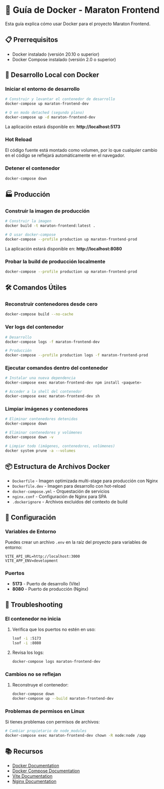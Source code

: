 # 🐳 Guía de Docker - Maraton Frontend

Esta guía explica cómo usar Docker para el proyecto Maraton Frontend.

## 📋 Prerrequisitos

- Docker instalado (versión 20.10 o superior)
- Docker Compose instalado (versión 2.0 o superior)

## 🚀 Desarrollo Local con Docker

### Iniciar el entorno de desarrollo

```bash
# Construir y levantar el contenedor de desarrollo
docker-compose up maraton-frontend-dev

# O en modo detached (segundo plano)
docker-compose up -d maraton-frontend-dev
```

La aplicación estará disponible en: **http://localhost:5173**

### Hot Reload

El código fuente está montado como volumen, por lo que cualquier cambio en el código se reflejará automáticamente en el navegador.

### Detener el contenedor

```bash
docker-compose down
```

## 🏭 Producción

### Construir la imagen de producción

```bash
# Construir la imagen
docker build -t maraton-frontend:latest .

# O usar docker-compose
docker-compose --profile production up maraton-frontend-prod
```

La aplicación estará disponible en: **http://localhost:8080**

### Probar la build de producción localmente

```bash
docker-compose --profile production up maraton-frontend-prod
```

## 🛠️ Comandos Útiles

### Reconstruir contenedores desde cero

```bash
docker-compose build --no-cache
```

### Ver logs del contenedor

```bash
# Desarrollo
docker-compose logs -f maraton-frontend-dev

# Producción
docker-compose --profile production logs -f maraton-frontend-prod
```

### Ejecutar comandos dentro del contenedor

```bash
# Instalar una nueva dependencia
docker-compose exec maraton-frontend-dev npm install <paquete>

# Acceder a la shell del contenedor
docker-compose exec maraton-frontend-dev sh
```

### Limpiar imágenes y contenedores

```bash
# Eliminar contenedores detenidos
docker-compose down

# Eliminar contenedores y volúmenes
docker-compose down -v

# Limpiar todo (imágenes, contenedores, volúmenes)
docker system prune -a --volumes
```

## 📦 Estructura de Archivos Docker

- `Dockerfile` - Imagen optimizada multi-stage para producción con Nginx
- `Dockerfile.dev` - Imagen para desarrollo con hot-reload
- `docker-compose.yml` - Orquestación de servicios
- `nginx.conf` - Configuración de Nginx para SPA
- `.dockerignore` - Archivos excluidos del contexto de build

## 🔧 Configuración

### Variables de Entorno

Puedes crear un archivo `.env` en la raíz del proyecto para variables de entorno:

```env
VITE_API_URL=http://localhost:3000
VITE_APP_ENV=development
```

### Puertos

- **5173** - Puerto de desarrollo (Vite)
- **8080** - Puerto de producción (Nginx)

## 🐛 Troubleshooting

### El contenedor no inicia

1. Verifica que los puertos no estén en uso:
   ```bash
   lsof -i :5173
   lsof -i :8080
   ```

2. Revisa los logs:
   ```bash
   docker-compose logs maraton-frontend-dev
   ```

### Cambios no se reflejan

1. Reconstruye el contenedor:
   ```bash
   docker-compose down
   docker-compose up --build maraton-frontend-dev
   ```

### Problemas de permisos en Linux

Si tienes problemas con permisos de archivos:

```bash
# Cambiar propietario de node_modules
docker-compose exec maraton-frontend-dev chown -R node:node /app
```

## 📚 Recursos

- [Docker Documentation](https://docs.docker.com/)
- [Docker Compose Documentation](https://docs.docker.com/compose/)
- [Vite Documentation](https://vitejs.dev/)
- [Nginx Documentation](https://nginx.org/en/docs/)
